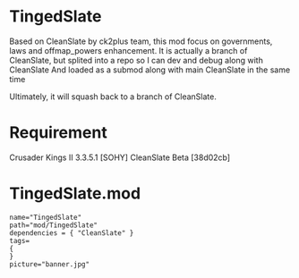 # TingedSlate
Based on CleanSlate by ck2plus team, this mod focus on governments, laws and offmap_powers enhancement.
It is actually a branch of CleanSlate, but splited into a repo so I can dev and debug along with CleanSlate
And loaded as a submod along with main CleanSlate in the same time

Ultimately, it will squash back to a branch of CleanSlate.
# Requirement
Crusader Kings II 3.3.5.1 [SOHY]
CleanSlate Beta [38d02cb]
# TingedSlate.mod
```
name="TingedSlate"
path="mod/TingedSlate"
dependencies = { "CleanSlate" }
tags=
{
}
picture="banner.jpg"
```